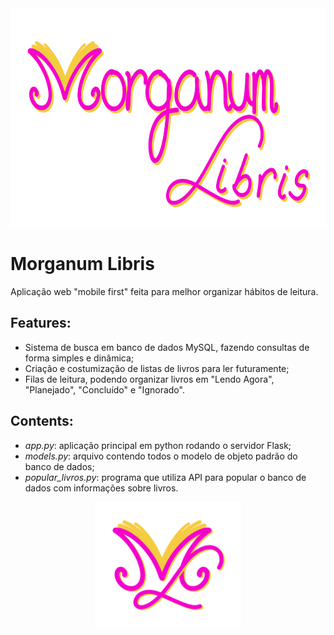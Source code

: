 <div align="center">
  <img src="static/assets/morganum_libris_logo.png" height="350" alt="Morganum Libris">
</div>

# Morganum Libris

 Aplicação web "mobile first" feita para melhor organizar hábitos de leitura.
 ## Features:
 * Sistema de busca em banco de dados MySQL, fazendo consultas de forma simples e dinâmica;
 * Criação e costumização de listas de livros para ler futuramente;
 * Filas de leitura, podendo organizar livros em "Lendo Agora", "Planejado", "Concluído" e "Ignorado".
 
 ## Contents:
 * *app.py*: aplicação principal em python rodando o servidor Flask;
 * *models.py*: arquivo contendo todos o modelo de objeto padrão do banco de dados;
 * *popular_livros.py*: programa que utiliza API para popular o banco de dados com informações sobre livros.
 
<div align="center">
  <img src="static/assets/libris_icon.png" height="200" alt="Morganum Libris">
</div>
